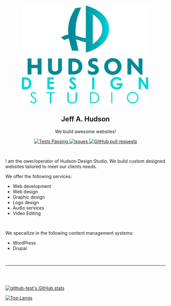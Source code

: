 <p align="center">
    <img src="assets/images/hudson-design-studio-logo.svg">
</p>

<span align="center">
    <h2 align="center">Jeff A. Hudson</h2>
    <p align="center">We build awesome websites!</p>
</span>

<p align="center">
    <a href="https://github.com/JeffBoDean/github-readme-stats/actions">
        <img alt="Tests Passing" src="https://github.com/JeffBoDean/github-readme-stats/workflows/Test/badge.svg" />
    </a>
    <a href="https://github.com/JeffBoDean/github-readme-stats/issues">
        <img alt="Issues" src="https://img.shields.io/github/issues/JeffBoDean/github-readme-stats?color=0088ff" />
    </a>
    <a href="https://github.com/JeffBoDean/github-readme-stats/pulls">
        <img alt="GitHub pull requests" src="https://img.shields.io/github/issues-pr/JeffBoDean/github-readme-stats?color=0088ff" />
    </a>
</p>

<br>

I am the ower/operator of Hudson Design Studio. We build custom designed websites tailored to meet our clients needs.

We offer the following services:
* Web development
* Web design
* Graphic design
* Logo design
* Audio services
* Video Editing

<br>

We specailize in the following content management systems:
* WordPress
* Drupal

<br>

---

<br>
<br>

[![github-test's GitHub stats](https://github-readme-stats.vercel.app/api?username=JeffBoDean&show_icons=true&theme=react)](https://github.com/JeffBoDean/github-readme-stats)

[![Top Langs](https://github-readme-stats.vercel.app/api/top-langs/?username=JeffBoDean&langs_count=8)](https://github.com/JeffBoDean/github-readme-stats)


<!--
**JeffBoDean/JeffBoDean** is a ✨ _special_ ✨ repository because its `README.md` (this file) appears on your GitHub profile.

Here are some ideas to get you started:

- 🔭 I’m currently working on ...
- 🌱 I’m currently learning ...
- 👯 I’m looking to collaborate on ...
- 🤔 I’m looking for help with ...
- 💬 Ask me about ...
- 📫 How to reach me: ...
- 😄 Pronouns: ...
- ⚡ Fun fact: ...
-->
